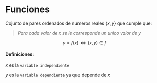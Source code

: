# Funciones

Cojunto de pares ordenados de numeros  reales $\{x, y\}$ que cumple que:

> *Para cada valor de $x$ se le corresponde un unico valor de $y$*

$$
    y = f(x) \Leftrightarrow (x, y) \in f
$$


#### Definiciones:

$x$ es la `variable independiente`

$y$ es la `variable dependiente` ya que depende de $x$


